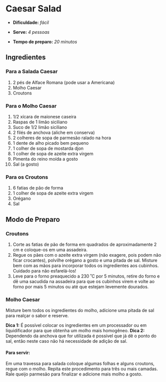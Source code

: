 # Caesar Salad

- **Dificuldade:** _fácil_

- **Serve:** _4 pessoas_

- **Tempo de preparo:** _20 minutos_

## Ingredientes

### Para a Salada Caesar

1. 2 pés de Alface Romana (pode usar a Americana)
1. Molho Caesar
1. Croutons

### Para o Molho Caesar

1. 1/2 xícara de maionese caseira
1. Raspas de 1 limão siciliano
1. Suco de 1/2 limão siciliano
1. 2 filés de anchova (aliche em conserva)
1. 2 colheres de sopa de parmesão ralado na hora
1. 1 dente de alho picado bem pequeno
1. 1 colher de sopa de mostarda djon
1. 1 colher de sopa de azeite extra virgem
1. Pimenta do reino moída a gosto
1. Sal (a gosto)

### Para os Croutons

1. 6 fatias de pão de forma
1. 1 colher de sopa de azeite extra virgem
1. Orégano
1. Sal

## Modo de Preparo

### Croutons

1. Corte as fatias de pão de forma em quadrados de aproximadamente 2 cm e coloque-os em uma assadeira.
1. Regue os pães com o azeite extra virgem (não exagere, pois podem não ficar crocantes), polvilhe orégano a gosto e uma pitada de sal. Misture bem com as mãos para incorporar todos os ingredientes aos cubinhos. Cuidado para não esfarelá-los!
1. Leve para o forno preaquecido a 230 ˚C por 5 minutos, retire do forno e dê uma sacudida na assadeira para que os cubinhos virem e volte ao forno por mais 5 minutos ou até que estejam levemente dourados.

### Molho Caesar

Misture bem todos os ingredientes do molho, adicione uma pitada de sal para realçar o sabor e reserve.

**Dica 1:** É possível colocar os ingredientes em um processador ou em liquidificador para que obtenha um molho mais homogêneo.
**Dica 2:** Dependendo da anchova que for utilizada é possível que já dê o ponto do sal, então neste caso não há necessidade de adição de sal.

#### Para servir:

Em uma travessa para salada coloque algumas folhas e alguns croutons, regue com o molho. Repita este procedimento para três ou mais camadas. Rale queijo parmesão para finalizar e adicione mais molho a gosto.
